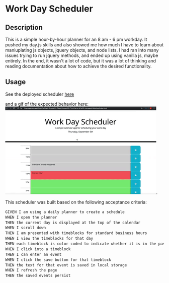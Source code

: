 # Work Day Scheduler

## Description

This is a simple hour-by-hour planner for an 8 am - 6 pm workday. It pushed my day.js skills and also showed me how much I have to learn about maniuplating js objects, jquery objects, and node lists. I had ran into many issues trying to run jquery methods, and ended up using vanilla js, maybe entirely. In the end, it wasn't a lot of code, but it was a lot of thinking and reading documentation about how to achieve the desired functionality.

## Usage

See the deployed scheduler [here]()

and a gif of the expected behavior here: ![updating an event on the scheduler and showing a general overview](./assets/05-third-party-apis-homework-demo.gif).

This scheduler was built based on the following acceptance criteria:

```md
GIVEN I am using a daily planner to create a schedule
WHEN I open the planner
THEN the current day is displayed at the top of the calendar
WHEN I scroll down
THEN I am presented with timeblocks for standard business hours
WHEN I view the timeblocks for that day
THEN each timeblock is color coded to indicate whether it is in the past, present, or future
WHEN I click into a timeblock
THEN I can enter an event
WHEN I click the save button for that timeblock
THEN the text for that event is saved in local storage
WHEN I refresh the page
THEN the saved events persist